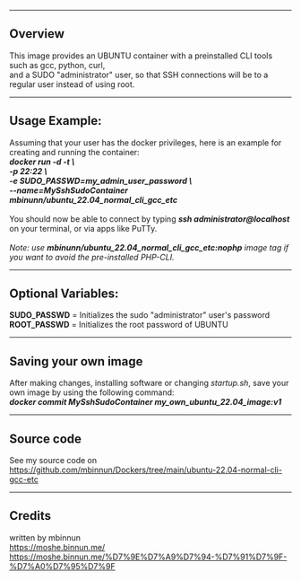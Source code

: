 -----------------------
Overview
-----------------------
This image provides an UBUNTU container with a preinstalled CLI tools such as gcc, python, curl,<br/>
and a SUDO "administrator" user, so that SSH connections will be to a regular user instead of using root.

-----------------------
Usage Example:
-----------------------
Assuming that your user has the docker privileges, here is an example for creating and running the container:<br/>
***docker run -d -t \\<br/>
-p 22:22 \\<br/>
-e SUDO_PASSWD=my_admin_user_password \\<br/>
--name=MySshSudoContainer mbinunn/ubuntu_22.04_normal_cli_gcc_etc***<br/>
<br/>
You should now be able to connect by typing ***ssh administrator@localhost*** on your terminal, or via apps like PuTTy.<br/>
<br>
*Note: use **mbinunn/ubuntu_22.04_normal_cli_gcc_etc:nophp** image tag if you want to avoid the pre-installed PHP-CLI.*<br>

-----------------------
Optional Variables:
-----------------------
**SUDO_PASSWD** = Initializes the sudo "administrator" user's password<br/> 
**ROOT_PASSWD** = Initializes the root password of UBUNTU<br/> 

-----------------------
Saving your own image
-----------------------
After making changes, installing software or changing *startup.sh*, save your own image by using the following command:<br/>
***docker commit MySshSudoContainer my_own_ubuntu_22.04_image:v1***<br/>

-----------------------
Source code
-----------------------
See my source code on https://github.com/mbinnun/Dockers/tree/main/ubuntu-22.04-normal-cli-gcc-etc

-----------------------
Credits
-----------------------
written by mbinnun <br>
https://moshe.binnun.me/ <br>
https://moshe.binnun.me/%D7%9E%D7%A9%D7%94-%D7%91%D7%9F-%D7%A0%D7%95%D7%9F
